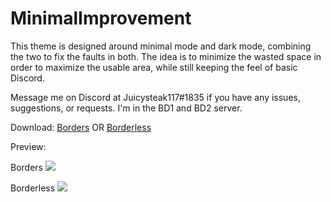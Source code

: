 # MinimalImprovement

This theme is designed around minimal mode and dark mode, combining the two to fix the faults in both. The idea is to minimize the wasted space in order to maximize the usable area, while still keeping the feel of basic Discord. 

Message me on Discord at Juicysteak117#1835 if you have any issues, suggestions, or requests. I'm in the BD1 and BD2 server.

Download:
[Borders](https://betterdiscord.net/ghdl?id=1348) OR [Borderless](https://betterdiscord.net/ghdl?id=1349)

Preview:

Borders
![](https://i.imgur.com/CuTlQ23.png)

Borderless
![](https://i.imgur.com/bkvW2ZI.png)
